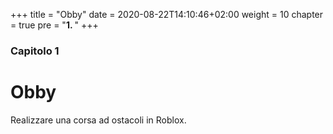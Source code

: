 +++
title = "Obby"
date = 2020-08-22T14:10:46+02:00
weight = 10
chapter = true
pre = "<b>1. </b>"
+++

### Capitolo 1

# Obby

Realizzare una corsa ad ostacoli in Roblox.

